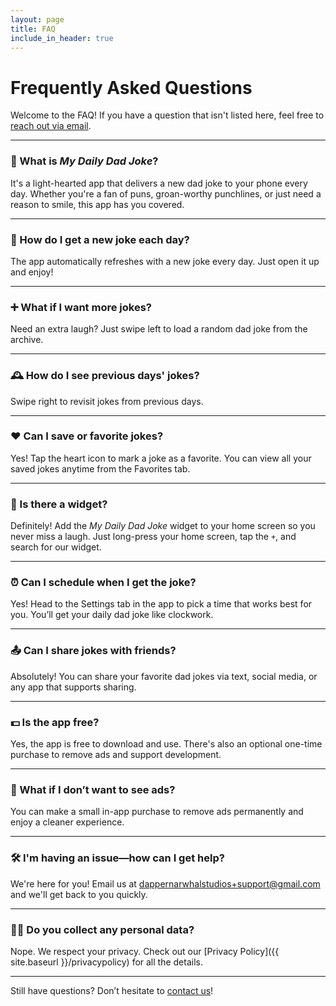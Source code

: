 ```yaml
---
layout: page
title: FAQ
include_in_header: true
---
```


# Frequently Asked Questions

Welcome to the FAQ! If you have a question that isn't listed here, feel free to [reach out via email](mailto:dappernarwhalstudios+support@gmail.com).

---

### 🤔 What is *My Daily Dad Joke*?
It's a light-hearted app that delivers a new dad joke to your phone every day. Whether you're a fan of puns, groan-worthy punchlines, or just need a reason to smile, this app has you covered.

---

### 📱 How do I get a new joke each day?
The app automatically refreshes with a new joke every day. Just open it up and enjoy!

---

### ➕ What if I want more jokes?
Need an extra laugh? Just swipe left to load a random dad joke from the archive.

---

### 🕰 How do I see previous days' jokes?
Swipe right to revisit jokes from previous days.

---

### ❤️ Can I save or favorite jokes?
Yes! Tap the heart icon to mark a joke as a favorite. You can view all your saved jokes anytime from the Favorites tab.

---

### 🏡 Is there a widget?
Definitely! Add the *My Daily Dad Joke* widget to your home screen so you never miss a laugh. Just long-press your home screen, tap the `+`, and search for our widget.

---

### ⏰ Can I schedule when I get the joke?
Yes! Head to the Settings tab in the app to pick a time that works best for you. You’ll get your daily dad joke like clockwork.


---


### 📤 Can I share jokes with friends?
Absolutely! You can share your favorite dad jokes via text, social media, or any app that supports sharing.

---

### 💵 Is the app free?
Yes, the app is free to download and use. There's also an optional one-time purchase to remove ads and support development.

---

### 🛑 What if I don’t want to see ads?
You can make a small in-app purchase to remove ads permanently and enjoy a cleaner experience.

---

### 🛠 I'm having an issue—how can I get help?
We're here for you! Email us at [dappernarwhalstudios+support@gmail.com](mailto:dappernarwhalstudios+support@gmail.com) and we'll get back to you quickly.

---

### 🕵️‍♂️ Do you collect any personal data?
Nope. We respect your privacy. Check out our [Privacy Policy]({{ site.baseurl }}/privacypolicy) for all the details.

---

Still have questions? Don’t hesitate to [contact us](mailto:dappernarwhalstudios+support@gmail.com)!
